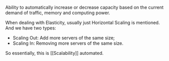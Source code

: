 Ability to automatically increase or decrease capacity based on the current demand of traffic, memory and computing power.

When dealing with Elasticity, usually just Horizontal Scaling is mentioned. And we have two types:
- Scaling Out: Add more servers of the same size;
- Scaling In: Removing more servers of the same size.

So essentially, this is [[Scalability]] automated.